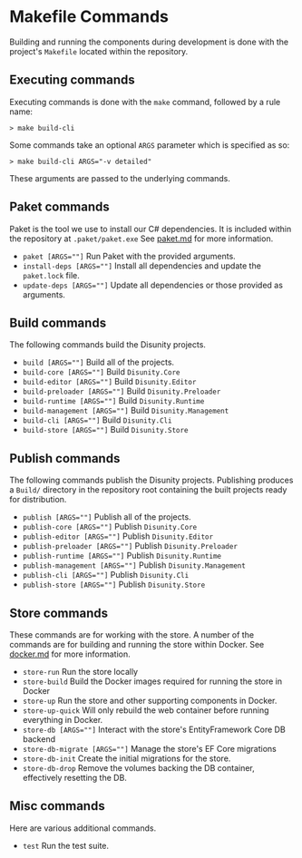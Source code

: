 # Makefile Commands

Building and running the components during development is done with the project's `Makefile` located within the repository.

## Executing commands

Executing commands is done with the `make` command, followed by a rule name:

    > make build-cli

Some commands take an optional `ARGS` parameter which is specified as so:

    > make build-cli ARGS="-v detailed"

These arguments are passed to the underlying commands.

## Paket commands

Paket is the tool we use to install our C# dependencies. It is included within the repository at `.paket/paket.exe` See [paket.md](paket.md) for more information.

- `paket [ARGS=""]` Run Paket with the provided arguments.
- `install-deps [ARGS=""]` Install all dependencies and update the `paket.lock` file.
- `update-deps [ARGS=""]` Update all dependencies or those provided as arguments.


## Build commands

The following commands build the Disunity projects.

- `build [ARGS=""]` Build all of the projects.
- `build-core [ARGS=""]` Build `Disunity.Core`
- `build-editor [ARGS=""]` Build `Disunity.Editor`
- `build-preloader [ARGS=""]` Build `Disunity.Preloader`
- `build-runtime [ARGS=""]` Build `Disunity.Runtime`
- `build-management [ARGS=""]` Build `Disunity.Management`
- `build-cli [ARGS=""]` Build `Disunity.Cli`
- `build-store [ARGS=""]` Build `Disunity.Store`


## Publish commands

The following commands publish the Disunity projects. Publishing produces a `Build/` directory in the repository root containing the built projects ready for distribution.

- `publish [ARGS=""]` Publish all of the projects.
- `publish-core [ARGS=""]` Publish `Disunity.Core`
- `publish-editor [ARGS=""]` Publish `Disunity.Editor`
- `publish-preloader [ARGS=""]` Publish `Disunity.Preloader`
- `publish-runtime [ARGS=""]` Publish `Disunity.Runtime`
- `publish-management [ARGS=""]` Publish `Disunity.Management`
- `publish-cli [ARGS=""]` Publish `Disunity.Cli`
- `publish-store [ARGS=""]` Publish `Disunity.Store`


## Store commands

These commands are for working with the store. A number of the commands are for building and running the store within Docker. See [docker.md](docker.md) for more information.

- `store-run` Run the store locally
- `store-build` Build the Docker images required for running the store in Docker
- `store-up` Run the store and other supporting components in Docker.
- `store-up-quick` Will only rebuild the web container before running everything in Docker.
- `store-db [ARGS=""]` Interact with the store's EntityFramework Core DB backend
- `store-db-migrate [ARGS=""]` Manage the store's EF Core migrations
- `store-db-init` Create the initial migrations for the store.
- `store-db-drop` Remove the volumes backing the DB container, effectively resetting the DB.

## Misc commands

Here are various additional commands.

- `test` Run the test suite.